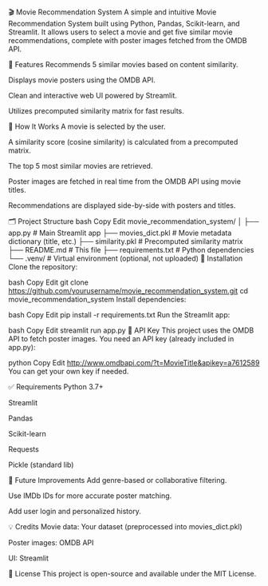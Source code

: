 🎬 Movie Recommendation System
A simple and intuitive Movie Recommendation System built using Python, Pandas, Scikit-learn, and Streamlit. It allows users to select a movie and get five similar movie recommendations, complete with poster images fetched from the OMDB API.

🚀 Features
Recommends 5 similar movies based on content similarity.

Displays movie posters using the OMDB API.

Clean and interactive web UI powered by Streamlit.

Utilizes precomputed similarity matrix for fast results.

🧠 How It Works
A movie is selected by the user.

A similarity score (cosine similarity) is calculated from a precomputed matrix.

The top 5 most similar movies are retrieved.

Poster images are fetched in real time from the OMDB API using movie titles.

Recommendations are displayed side-by-side with posters and titles.

🗂 Project Structure
bash
Copy
Edit
movie_recommendation_system/
│
├── app.py                 # Main Streamlit app
├── movies_dict.pkl        # Movie metadata dictionary (title, etc.)
├── similarity.pkl         # Precomputed similarity matrix
├── README.md              # This file
├── requirements.txt       # Python dependencies
└── .venv/                 # Virtual environment (optional, not uploaded)
🔧 Installation
Clone the repository:

bash
Copy
Edit
git clone https://github.com/yourusername/movie_recommendation_system.git
cd movie_recommendation_system
Install dependencies:

bash
Copy
Edit
pip install -r requirements.txt
Run the Streamlit app:

bash
Copy
Edit
streamlit run app.py
🔑 API Key
This project uses the OMDB API to fetch poster images.
You need an API key (already included in app.py):

python
Copy
Edit
http://www.omdbapi.com/?t=MovieTitle&apikey=a7612589
You can get your own key if needed.

✅ Requirements
Python 3.7+

Streamlit

Pandas

Scikit-learn

Requests

Pickle (standard lib)


📌 Future Improvements
Add genre-based or collaborative filtering.

Use IMDb IDs for more accurate poster matching.

Add user login and personalized history.

💡 Credits
Movie data: Your dataset (preprocessed into movies_dict.pkl)

Poster images: OMDB API

UI: Streamlit

📜 License
This project is open-source and available under the MIT License.
